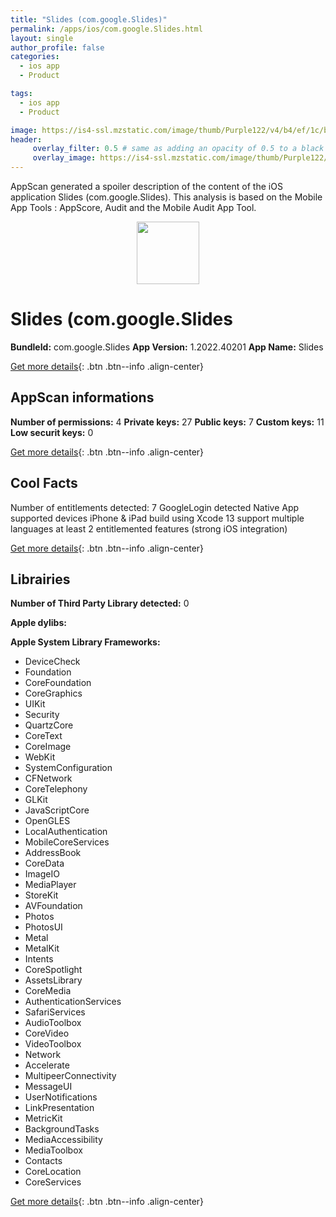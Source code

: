 ```yaml
---
title: "Slides (com.google.Slides)"
permalink: /apps/ios/com.google.Slides.html
layout: single
author_profile: false
categories: 
  - ios app 
  - Product 

tags: 
  - ios app 
  - Product 

image: https://is4-ssl.mzstatic.com/image/thumb/Purple122/v4/b4/ef/1c/b4ef1cb3-062f-3471-9364-b5782d842472/logo_slides_2020q4_color-0-1x_U007emarketing-0-0-0-6-0-0-85-220.png/512x512bb.jpg
header: 
     overlay_filter: 0.5 # same as adding an opacity of 0.5 to a black background
     overlay_image: https://is4-ssl.mzstatic.com/image/thumb/Purple122/v4/b4/ef/1c/b4ef1cb3-062f-3471-9364-b5782d842472/logo_slides_2020q4_color-0-1x_U007emarketing-0-0-0-6-0-0-85-220.png/512x512bb.jpg
---
```

AppScan generated a spoiler description of the content of the iOS application Slides (com.google.Slides). This analysis is based on the Mobile App Tools : AppScore, Audit and the Mobile Audit App Tool.

  
  
<div style="text-align: center;"><img src="https://is4-ssl.mzstatic.com/image/thumb/Purple122/v4/b4/ef/1c/b4ef1cb3-062f-3471-9364-b5782d842472/logo_slides_2020q4_color-0-1x_U007emarketing-0-0-0-6-0-0-85-220.png/512x512bb.jpg" width="100" height="100"></div>  
  
# Slides (com.google.Slides

**BundleId:** com.google.Slides
**App Version:** 1.2022.40201
**App Name:** Slides


[Get more details](/pricing.html){: .btn .btn--info .align-center}  
  
## AppScan informations 

**Number of permissions:** 4
**Private keys:** 27
**Public keys:** 7
**Custom keys:** 11
**Low securit keys:** 0
  
[Get more details](/pricing.html){: .btn .btn--info .align-center}

## Cool Facts

Number of entitlements detected: 7
GoogleLogin detected
Native App
supported devices iPhone & iPad
build using Xcode 13
support multiple languages
at least 2 entitlemented features (strong iOS integration)
  
[Get more details](/pricing.html){: .btn .btn--info .align-center}

## Librairies 
**Number of Third Party Library detected:** 0

**Apple dylibs:**


**Apple System Library Frameworks:**
- DeviceCheck
- Foundation
- CoreFoundation
- CoreGraphics
- UIKit
- Security
- QuartzCore
- CoreText
- CoreImage
- WebKit
- SystemConfiguration
- CFNetwork
- CoreTelephony
- GLKit
- JavaScriptCore
- OpenGLES
- LocalAuthentication
- MobileCoreServices
- AddressBook
- CoreData
- ImageIO
- MediaPlayer
- StoreKit
- AVFoundation
- Photos
- PhotosUI
- Metal
- MetalKit
- Intents
- CoreSpotlight
- AssetsLibrary
- CoreMedia
- AuthenticationServices
- SafariServices
- AudioToolbox
- CoreVideo
- VideoToolbox
- Network
- Accelerate
- MultipeerConnectivity
- MessageUI
- UserNotifications
- LinkPresentation
- MetricKit
- BackgroundTasks
- MediaAccessibility
- MediaToolbox
- Contacts
- CoreLocation
- CoreServices


  
[Get more details](/pricing.html){: .btn .btn--info .align-center}

